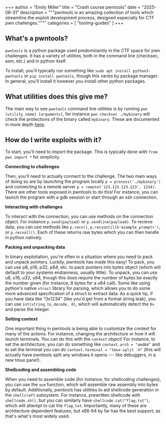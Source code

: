 +++
author = "Emily Miller"
title = "Crash course pwntools"
date = "2025-08-31"
description = """pwntools is an amazing collection of tools which streamline the exploit development process, designed especially for CTF pwn challenges.""""
categories = [ "tooling-guides" ]
+++

## What's a pwntools?

`pwntools` is a python package used predominantly in the CTF space for pwn challenges. It has a variety of utilities, both in the command line (checksec, asm, etc.) and in python itself.

To install, you'll typically run something like `sudo apt install python3-pwntools` or `pip install pwntools`, though this varies by package manager. In general, you'll install it however you install other python packages.

## What utilities does this give me?

The main way to see `pwntools` command line utilities is by running `pwn [utility_name] [arguments]`, for instance `pwn checksec ./mybinary` will check the protections of the binary called `mybinary`. These are documented in more depth [here](https://docs.pwntools.com/en/stable/commandline.html).

## How do I write exploits with it?

To start, you'll need to import the package. This is typically done with `from pwn import *` for simplicity.

**Connecting to challenges**

Then, you'll need to actually connect to the challenge. The two main ways of doing so are by launching the program locally `p = process('./mybinary')` and connecting to a remote server `p = remote('123.123.123.123', 1234)`. There are other tools exposed in pwntools to do this! For instance, you can launch the program with a gdb session or start through an ssh connection. 

**Interacting with challenges**

To interact with the connection, you can use methods on the connection object. For instance `p.send(payload)` or `p.sendline(payload)`. To recieve data, you can use methods like `p.recv()`, `p.recvuntil(b'example_prompt>')`, or `p.recvall()`. Each of these returns raw bytes which you can then handle in python natively. 

**Packing and unpacking data**

In binary exploitation, you're often in a situation where you need to pack and unpack pointers. Luckily, pwntools has made this easy! To pack, you can use p8, p16, p32, p64, etc. to pack pointers into bytes object (which will default to your systems endianness, usually little). To unpack, you can use u8, u16, u32, u64, though this does require the number of bytes be exactly the number given (for instance, 8 bytes for a u64 call). Some like using python's native `struct` library for parsing, which allows you to do some more advanced specification of a struct to extract data. As a quick tip, if you have data like "0x1234" (like you'd get from a format string leak), you can use `int(string_to_decode, 0)`, which will automatically detect the `0x` and parse the integer.

**Setting context**

One important thing in pwntools is being able to customize the context for many of the actions. For instance, changing the architecture or how it will launch terminals. You can do this with the `context` object! For instance, to set the architecture, you can do something like `context.arch = "amd64"` and to set the terminal you can do `context.terminal = "tmux-split -h"` (this will actually have pwntools split any windows it opens --- like debuggers, in a new tmux pane!).

**Shellcoding and assembling code**

When you need to assemble code (for instance, for shellcoding challenges), you can use the `asm` function, which will assemble raw assembly into bytes by default. Additionally, pwntools has utilities to aid shellcode generation in the `shellcraft` subsystem. For instance, prewritten shellcode with `shellcode.sh()`, but you can similarly have `shellcode.cat("flag.txt")`, which will attempt to cat the `flag.txt`. Importantly, many of these are architecture dependent features, but x86-64 by far has the best support, as that's what's most widely used.

